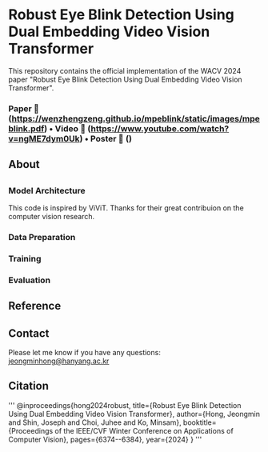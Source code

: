 # Robust Eye Blink Detection Using Dual Embedding Video Vision Transformer

This repository contains the official implementation of the WACV 2024 paper "Robust Eye Blink Detection Using Dual Embedding Video Vision Transformer".

 ### Paper 📝(https://wenzhengzeng.github.io/mpeblink/static/images/mpeblink.pdf) • Video 🎥 (https://www.youtube.com/watch?v=ngME7dym0Uk) • Poster 📂 ()
 ###

## About


##
### Model Architecture
This code is inspired by ViViT. Thanks for their great contribuion on the computer vision research.

### Data Preparation
### Training 
### Evaluation



## Reference

## Contact 
Please let me know if you have any questions: jeongminhong@hanyang.ac.kr

## Citation
'''
@inproceedings{hong2024robust,
  title={Robust Eye Blink Detection Using Dual Embedding Video Vision Transformer},
  author={Hong, Jeongmin and Shin, Joseph and Choi, Juhee and Ko, Minsam},
  booktitle={Proceedings of the IEEE/CVF Winter Conference on Applications of Computer Vision},
  pages={6374--6384},
  year={2024}
}
'''

